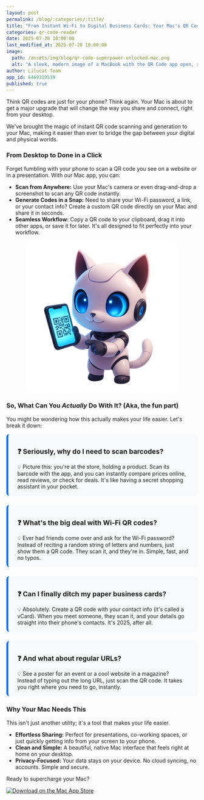 ```yaml
---
layout: post
permalink: /blog/:categories/:title/
title: "From Instant Wi-Fi to Digital Business Cards: Your Mac's QR Code Superpower"
categories: qr-code-reader
date: 2025-07-28 10:00:00
last_modified_at: 2025-07-28 10:00:00
image:
  path: /assets/img/blog/qr-code-superpower-unlocked-mac.png
  alt: "A sleek, modern image of a MacBook with the QR Code app open, showing a generated Wi-Fi QR code next to a coffee cup."
author: Lilucat Team
app_id: 6469319539
published: true
---
```


Think QR codes are just for your phone? Think again. Your Mac is about to get a major upgrade that will change the way you share and connect, right from your desktop.

We've brought the magic of instant QR code scanning and generation to your Mac, making it easier than ever to bridge the gap between your digital and physical worlds.

### From Desktop to Done in a Click

Forget fumbling with your phone to scan a QR code you see on a website or in a presentation. With our Mac app, you can:

*   **Scan from Anywhere:** Use your Mac's camera or even drag-and-drop a screenshot to scan any QR code instantly.
*   **Generate Codes in a Snap:** Need to share your Wi-Fi password, a link, or your contact info? Create a custom QR code directly on your Mac and share it in seconds.
*   **Seamless Workflow:** Copy a QR code to your clipboard, drag it into other apps, or save it for later. It's all designed to fit perfectly into your workflow.

<img src="/assets/img/blog/lilucat_qr.png" alt="QR Code Toolkit on Mac" title="The Ultimate QR Code Toolkit for Mac" style="max-width: 400px; margin: auto; display: block; border-radius: 1rem;">

### So, What Can You *Actually* Do With It? (Aka, the fun part)

You might be wondering how this actually makes your life easier. Let's break it down:

<div class="qa-item">
  <p class="qa-question">❓ Seriously, why do I need to scan barcodes?</p>
  <p class="qa-answer">💡 Picture this: you're at the store, holding a product. Scan its barcode with the app, and you can instantly compare prices online, read reviews, or check for deals. It's like having a secret shopping assistant in your pocket.</p>
</div>
<div class="qa-item">
  <p class="qa-question">❓ What's the big deal with Wi-Fi QR codes?</p>
  <p class="qa-answer">💡 Ever had friends come over and ask for the Wi-Fi password? Instead of reciting a random string of letters and numbers, just show them a QR code. They scan it, and they're in. Simple, fast, and no typos.</p>
</div>
<div class="qa-item">
  <p class="qa-question">❓ Can I finally ditch my paper business cards?</p>
  <p class="qa-answer">💡 Absolutely. Create a QR code with your contact info (it's called a vCard). When you meet someone, they scan it, and your details go straight into their phone's contacts. It's 2025, after all.</p>
</div>
<div class="qa-item">
  <p class="qa-question">❓ And what about regular URLs?</p>
  <p class="qa-answer">💡 See a poster for an event or a cool website in a magazine? Instead of typing out the long URL, just scan the QR code. It takes you right where you need to go, instantly.</p>
</div>

### Why Your Mac Needs This

This isn't just another utility; it's a tool that makes your life easier.

*   **Effortless Sharing:** Perfect for presentations, co-working spaces, or just quickly getting info from your screen to your phone.
*   **Clean and Simple:** A beautiful, native Mac interface that feels right at home on your desktop.
*   **Privacy-Focused:** Your data stays on your device. No cloud syncing, no accounts. Simple and secure.

Ready to supercharge your Mac?

<div class="text-center">
  <a href="https://apps.apple.com/us/app/id6745213752?mt=12" target="_blank" rel="noopener">
    <img src="https://one-badge.com/b/apple/mac.svg" alt="Download on the Mac App Store" style="height: 50px;">
  </a>
</div>

<style>
.qa-item {
  background-color: #f8f9fa;
  border-left: 5px solid #0d6efd; /* Bootstrap primary blue */
  padding: 1rem 1.5rem;
  margin-bottom: 1.5rem;
  border-radius: 0.5rem;
}

.qa-question {
  font-weight: bold;
  font-size: 1.1rem;
  margin-bottom: 0.5rem;
}

.qa-answer {
  margin-bottom: 0;
}
</style> 